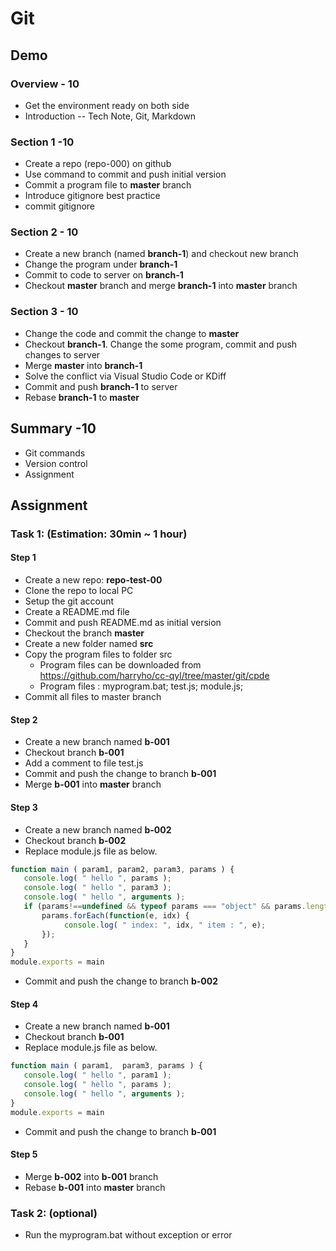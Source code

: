 # Git 

## Demo 

### Overview - 10
* Get the environment ready on both side
* Introduction -- Tech Note, Git, Markdown

### Section 1 -10

* Create a repo (repo-000) on github 
* Use command to commit and push initial version
* Commit a program file to __master__ branch
* Introduce gitignore best practice
* commit gitignore

### Section 2 - 10
* Create a new branch (named __branch-1__) and checkout new branch
* Change the program under __branch-1__
* Commit to code to server on __branch-1__
* Checkout __master__ branch and merge __branch-1__ into __master__ branch

### Section 3 - 10
* Change the code and commit the change to __master__
* Checkout __branch-1__. Change the some program, commit and push changes to server
* Merge __master__ into __branch-1__
* Solve the conflict via Visual Studio Code or KDiff
* Commit and push __branch-1__ to server
* Rebase __branch-1__ to __master__

## Summary -10
* Git commands
* Version control
* Assignment


## Assignment

### Task 1: (Estimation: 30min ~ 1 hour)

#### Step 1
* Create a new repo: __repo-test-00__
* Clone the repo to local PC
* Setup the git account
* Create a README.md file
* Commit and push README.md as initial version
* Checkout the branch  __master__
* Create a new folder named __src__
* Copy the program files to folder src
    * Program files can be downloaded from https://github.com/harryho/cc-qyl/tree/master/git/cpde
    * Program files : myprogram.bat; test.js;  module.js;
* Commit all files to master branch 

#### Step 2
* Create a new branch named __b-001__
* Checkout branch __b-001__
* Add a comment to file test.js 
* Commit and push the change to branch __b-001__
* Merge __b-001__ into __master__ branch

#### Step 3
* Create a new branch named __b-002__
* Checkout branch __b-002__
* Replace module.js file as below.
```js
function main ( param1, param2, param3, params ) {   
   console.log( " hello ", params );
   console.log( " hello ", param3 );
   console.log( " hello ", arguments );
   if (params!==undefined && typeof params === "object" && params.length > 0  ){
       params.forEach(function(e, idx) {
            console.log( " index: ", idx, " item : ", e);
       });
   }
}
module.exports = main
``` 
* Commit and push the change to branch __b-002__


#### Step 4
* Create a new branch named __b-001__
* Checkout branch __b-001__
* Replace module.js file as below.
```js
function main ( param1,  param3, params ) {   
   console.log( " hello ", param1 );
   console.log( " hello ", params );
   console.log( " hello ", arguments );
}
module.exports = main
``` 
* Commit and push the change to branch __b-001__


#### Step 5 
* Merge __b-002__ into __b-001__ branch
* Rebase __b-001__ into __master__ branch


### Task 2: (optional)

* Run the myprogram.bat without exception or error

